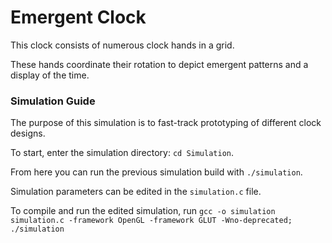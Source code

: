 # Emergent Clock #

This clock consists of numerous clock hands in a grid.

These hands coordinate their rotation to depict emergent patterns and a display of the time.

### Simulation Guide ###

The purpose of this simulation is to fast-track prototyping of different clock designs.

To start, enter the simulation directory: `cd Simulation`.

From here you can run the previous simulation build with `./simulation`.

Simulation parameters can be edited in the `simulation.c` file.

To compile and run the edited simulation, run `gcc -o simulation simulation.c -framework OpenGL -framework GLUT -Wno-deprecated; ./simulation`
